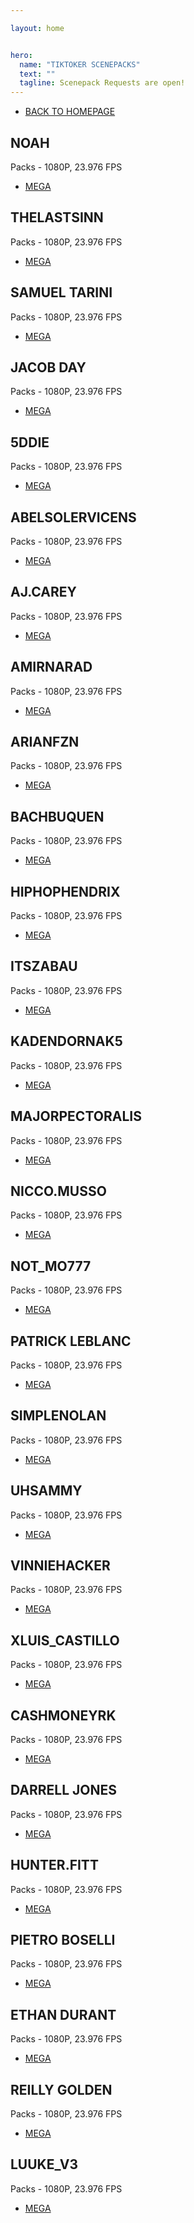 ```yaml
---

layout: home


hero:
  name: "TIKTOKER SCENEPACKS"
  text: ""
  tagline: Scenepack Requests are open!
---
```


- [BACK TO HOMEPAGE](/index)

## NOAH
Packs - 1080P, 23.976 FPS
- [MEGA](https://mega.nz/folder/Fd0AiaQD#nN_T9NsxLRHB3Yi4yvhbHQ)

## THELASTSINN
Packs - 1080P, 23.976 FPS
- [MEGA](https://mega.nz/folder/9VFhUboK#9zxmqZy42ClK6CfSOxuxjA)

## SAMUEL TARINI
Packs - 1080P, 23.976 FPS
- [MEGA](https://mega.nz/folder/1dkxBYaR#1XjuvEEfiBVqhUS7Sow1qg)

## JACOB DAY
Packs - 1080P, 23.976 FPS
- [MEGA](https://mega.nz/folder/4VUDFCDK#UKMlLBzd0_XYfja8jkXSrA)

## 5DDIE
Packs - 1080P, 23.976 FPS
- [MEGA](https://mega.nz/folder/kLBDwDAI#NnI7H7LIvWvcOfEj4gaU8A)

## ABELSOLERVICENS
Packs - 1080P, 23.976 FPS
- [MEGA](https://mega.nz/folder/RSIT1Dza#yEO4u6P8Kl_msnNgDyDXnA)

## AJ.CAREY
Packs - 1080P, 23.976 FPS
- [MEGA](https://mega.nz/folder/ceIh3A5b#b7XUPBo_NTA1iAYRB8il0A)

## AMIRNARAD
Packs - 1080P, 23.976 FPS
- [MEGA](https://mega.nz/folder/AfhB3Dxa#yyOMaYy9doEq5QhPpWiAwg)

## ARIANFZN
Packs - 1080P, 23.976 FPS
- [MEGA](https://mega.nz/folder/AfhB3Dxa#yyOMaYy9doEq5QhPpWiAwg)

## BACHBUQUEN
Packs - 1080P, 23.976 FPS
- [MEGA](https://mega.nz/folder/NaJDFJhB#50fOcJNh-sfKCfN9bfq5VQ)

## HIPHOPHENDRIX
Packs - 1080P, 23.976 FPS
- [MEGA](https://mega.nz/folder/ETQg2RrD#EyjKbjGUTSvxyB_s2MyzJg)

## ITSZABAU
Packs - 1080P, 23.976 FPS
- [MEGA](https://mega.nz/folder/sapXQI5T#HoHxS4Eo5fGEBlhR5L1fuw)

## KADENDORNAK5
Packs - 1080P, 23.976 FPS
- [MEGA](https://mega.nz/folder/wawiHDyB#ItWpOo9mBr3yUJI8ecnWmg)

## MAJORPECTORALIS
Packs - 1080P, 23.976 FPS
- [MEGA](https://mega.nz/folder/sDpWGbia#3TcfzfVF2IJSpxOV_54R0g)

## NICCO.MUSSO
Packs - 1080P, 23.976 FPS
- [MEGA](https://mega.nz/folder/cbQ0ybwT#R3h39s4BX-wwVPqr6j3_nQ)

## NOT_MO777
Packs - 1080P, 23.976 FPS
- [MEGA](https://mega.nz/folder/teoW1TQC#2V2fyG-DmSso50_WceaVaw)

## PATRICK LEBLANC
Packs - 1080P, 23.976 FPS
- [MEGA](https://mega.nz/folder/VXwxXCza#Q2X7vDQHSIps9Htt43AeUg)

## SIMPLENOLAN
Packs - 1080P, 23.976 FPS
- [MEGA](https://mega.nz/folder/UbIzWIbK#Zw7wFSOrUhsbeshPdoLJ6w)

## UHSAMMY
Packs - 1080P, 23.976 FPS
- [MEGA](https://mega.nz/folder/JOoXXLIL#wc0QMyOW4RL6psbUMxXMvQ)

## VINNIEHACKER
Packs - 1080P, 23.976 FPS
- [MEGA](https://mega.nz/folder/0TYTkAyS#ObEc2ounO60WogfuHdl7Ew)

## XLUIS_CASTILLO
Packs - 1080P, 23.976 FPS
- [MEGA](https://mega.nz/folder/ILYhTRbb#VaaeON637R0WVKY0TG8kVA)

## CASHMONEYRK
Packs - 1080P, 23.976 FPS
- [MEGA](https://mega.nz/folder/tXJmkSxa#vpC6sL82b0OCJvbJt1JYjg)

## DARRELL JONES
Packs - 1080P, 23.976 FPS
- [MEGA](https://mega.nz/folder/ZPQExaKI#DsNmBqxUIHcROttCWcjZKA)

## HUNTER.FITT
Packs - 1080P, 23.976 FPS
- [MEGA](https://mega.nz/folder/ZKI03L5Y#1GP5JEqWQ3m_xG1w33c5TQ)

## PIETRO BOSELLI
Packs - 1080P, 23.976 FPS
- [MEGA](https://mega.nz/folder/AThCCLKR#MaWBNfiOaqc8-yl_U2zB1A)

## ETHAN DURANT
Packs - 1080P, 23.976 FPS
- [MEGA](https://mega.nz/folder/lTpCSIDZ#7DRMjF34lhlZWWAQSBcLRw)

## REILLY GOLDEN
Packs - 1080P, 23.976 FPS
- [MEGA](https://mega.nz/folder/8QFHhZYJ#dZM3FhawkbJXdVNVpwWZ3A)

## LUUKE_V3
Packs - 1080P, 23.976 FPS
- [MEGA](https://mega.nz/folder/ZNUm1YqY#KPdlgEJ3dJOgCJLtjfJC1Q)